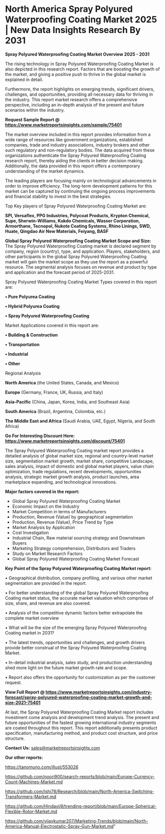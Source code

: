 # North America Spray Polyured Waterproofing Coating Market 2025 | New Data Insights Research By 2031

<Strong> Spray Polyured Waterproofing Coating Market Overview 2025 - 2031</strong>

The rising technology in Spray Polyured Waterproofing Coating Market is also depicted in this research report. Factors that are boosting the growth of the market, and giving a positive push to thrive in the global market is explained in detail.

Furthermore, the report highlights on emerging trends, significant drivers, challenges, and opportunities, providing all necessary data for thriving in the industry. This report market research offers a comprehensive perspective, including an in-depth analysis of the present and future scenarios within the industry.

<strong>Request Sample Report @ <a href=https://www.marketreportsinsights.com/sample/75401>https://www.marketreportsinsights.com/sample/75401</a></strong>

The market overview included in this report provides information from a wide range of resources like government organizations, established companies, trade and industry associations, industry brokers and other such regulatory and non-regulatory bodies. The data acquired from these organizations authenticate the Spray Polyured Waterproofing Coating research report, thereby aiding the clients in better decision making. Additionally, the data provided in this report offers a contemporary understanding of the market dynamics.

The leading players are focusing mainly on technological advancements in order to improve efficiency. The long-term development patterns for this market can be captured by continuing the ongoing process improvements and financial stability to invest in the best strategies.

Top Key players of Spray Polyured Waterproofing Coating Market are:

<strong>SPI, Versaflex, PPG Industries, Polycoat Products, Krypton Chemical, Supe, Sherwin-Williams, Kukdo Chemicals, Wasser Corporation, Armorthane, Tecnopol, Nukote Coating Systems, Rhino Linings, SWD, Huate, Qingdao Air New Materials, Feiyang, BASF</strong>

<strong><b>Global Spray Polyured Waterproofing Coating Market Scope and Size:</b></strong>
The Spray Polyured Waterproofing Coating market is declared segment by company, region (country), type, and application. Players, stakeholders, and other participants in the global Spray Polyured Waterproofing Coating market will gain the market scope as they use the report as a powerful resource. The segmental analysis focuses on revenue and product by type and application and the forecast period of 2025-2031.

Spray Polyured Waterproofing Coating Market Types covered in this report are:

<strong>• Pure Polyurea Coating

• Hybrid Polyurea Coating

• Spray Polyured Waterproofing Coating</strong>

Market Applications covered in this report are:

<strong>• Building & Construction

• Transportation

• Industrial

• Other</strong> 

Regional Analysis

<strong>North America</strong> (the United States, Canada, and Mexico)

<strong>Europe</strong> (Germany, France, UK, Russia, and Italy)

<strong>Asia-Pacific</strong> (China, Japan, Korea, India, and Southeast Asia)

<strong>South America</strong> (Brazil, Argentina, Colombia, etc.)

<strong>The Middle East and Africa</strong> (Saudi Arabia, UAE, Egypt, Nigeria, and South Africa)

<strong>Go For Interesting Discount Here: <a href=https://www.marketreportsinsights.com/discount/75401>https://www.marketreportsinsights.com/discount/75401</a></strong>

The Spray Polyured Waterproofing Coating market report provides a detailed analysis of global market size, regional and country-level market size, segmentation market growth, market share, competitive Landscape, sales analysis, impact of domestic and global market players, value chain optimization, trade regulations, recent developments, opportunities analysis, strategic market growth analysis, product launches, area marketplace expanding, and technological innovations.

<strong><b>Major factors covered in the report:</b></strong>
<ul>
  <li>Global Spray Polyured Waterproofing Coating Market </li>
  <li>Economic Impact on the Industry</li>
  <li>Market Competition in terms of Manufacturers</li>
  <li>Production, Revenue (Value) by geographical segmentation</li>
  <li>Production, Revenue (Value), Price Trend by Type</li>
  <li>Market Analysis by Application</li>
  <li>Cost Investigation</li>
  <li>Industrial Chain, Raw material sourcing strategy and Downstream Buyers</li>
  <li>Marketing Strategy comprehension, Distributors and Traders</li>
  <li>Study on Market Research Factors</li>
  <li>Global Spray Polyured Waterproofing Coating Market Forecast</li>
</ul>

<strong><b>Key Point of the Spray Polyured Waterproofing Coating Market report:</b></strong>

• Geographical distribution, company profiling, and various other market segmentation are provided in the report.

• For better understanding of the global Spray Polyured Waterproofing Coating market status, the accurate market valuation which comprises of size, share, and revenue are also covered.

• Analysis of the competitive dynamic factors better extrapolate the complete market overview

• What will be the size of the emerging Spray Polyured Waterproofing Coating market in 2031?

• The latest trends, opportunities and challenges, and growth drivers provide better construal of the Spray Polyured Waterproofing Coating Market.

• In-detail industrial analysis, sales study, and production understanding shed more light on the future market growth rate and scope.

• Report also offers the opportunity for customization as per the customer request.

<strong><b>View Full Report @ <a href=https://www.marketreportsinsights.com/industry-forecast/spray-polyured-waterproofing-coating-market-growth-and-size-2021-75401>https://www.marketreportsinsights.com/industry-forecast/spray-polyured-waterproofing-coating-market-growth-and-size-2021-75401</a></b></strong>


At last, the Spray Polyured Waterproofing Coating Market report includes investment come analysis and development trend analysis. The present and future opportunities of the fastest growing international industry segments are coated throughout this report. This report additionally presents product specification, manufacturing method, and product cost structure, and price structure.

<strong>Contact Us:</strong>
sales@marketreportsinsights.com

<strong>Our other reports:</strong>

<a href=https://tanomuno.com/illust/553026>https://tanomuno.com/illust/553026</a>

<a href=https://github.com/noori900/search-reports/blob/main/Europe-Currency-Count-Machines-Market.md>https://github.com/noori900/search-reports/blob/main/Europe-Currency-Count-Machines-Market.md</a>

<a href=https://github.com/Ishi78/Research/blob/main/North-America-Switching-Transformers-Market.md>https://github.com/Ishi78/Research/blob/main/North-America-Switching-Transformers-Market.md</a>

<a href=https://github.com/Hindavii9/trending-report/blob/main/Europe-Spherical-Flexible-Rotor-Market.md>https://github.com/Hindavii9/trending-report/blob/main/Europe-Spherical-Flexible-Rotor-Market.md</a>

<a href=https://github.com/vijaykumar207/Marketing-Trends/blob/main/North-America-Manual-Electrostatic-Spray-Gun-Market.md>https://github.com/vijaykumar207/Marketing-Trends/blob/main/North-America-Manual-Electrostatic-Spray-Gun-Market.md</a>"
